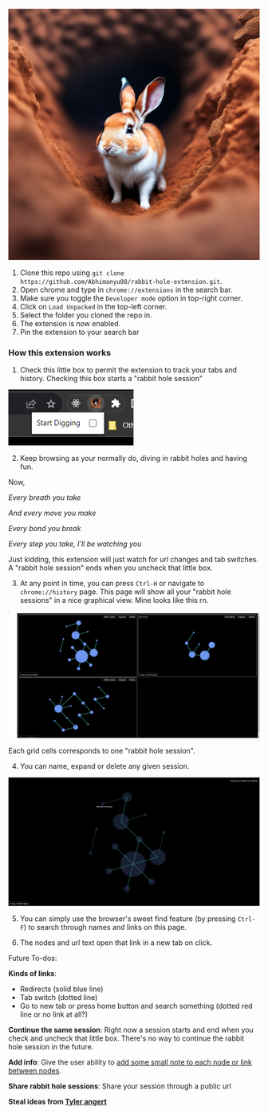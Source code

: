 ![](tiny-rabbit.png)

1. Clone this repo using
   `git clone https://github.com/Abhimanyu08/rabbit-hole-extension.git`.
2. Open chrome and type in `chrome://extensions` in the search bar.
3. Make sure you toggle the `Developer mode` option in top-right corner.
4. Click on `Load Unpacked` in the top-left corner.
5. Select the folder you cloned the repo in.
6. The extension is now enabled.
7. Pin the extension to your search bar

### How this extension works

1. Check this little box to permit the extension to track your tabs and history.
   Checking this box starts a "rabbit hole session"

![](digging-checkbox.png)

2. Keep browsing as your normally do, diving in rabbit holes and having fun.

Now,

_Every breath you take_

_And every move you make_

_Every bond you break_

_Every step you take, I'll be watching you_

Just kidding, this extension will just watch for url changes and tab switches. A
"rabbit hole session" ends when you uncheck that little box.

3. At any point in time, you can press `Ctrl-H` or navigate to
   `chrome://history` page. This page will show all your "rabbit hole sessions"
   in a nice graphical view. Mine looks like this rn.

![](history-page.png)

Each grid cells corresponds to one "rabbit hole session".

4. You can name, expand or delete any given session.

![](expanded-session.png)

5. You can simply use the browser's sweet find feature (by pressing `Ctrl-F`) to
   search through names and links on this page.

6. The nodes and url text open that link in a new tab on click.

Future To-dos:

**Kinds of links**:

-   Redirects (solid blue line)
-   Tab switch (dotted line)
-   Go to new tab or press home button and search something (dotted red line or
    no link at all?)

**Continue the same session**: Right now a session starts and end when you check
and uncheck that little box. There's no way to continue the rabbit hole session
in the future.

**Add info**: Give the user ability to
[add some small note to each node or link between nodes](https://joodaloop.com/small-boxes/).

**Share rabbit hole sessions**: Share your session through a public url

**Steal ideas from [Tyler angert](https://tyler.cafe/internet-research-tools)**
